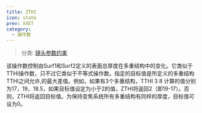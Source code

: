 ```yaml
---
title: ZTHI
icon: state
prev: XXET
category:
  - 操作数
---
```


> 分类: [镜头参数约束](/hb/operands/130/871/  "Zemax 操作数 镜头参数约束")

该操作数控制由Surf1和Surf2定义的表面总厚度在多重结构中的变化。它类似于TTHI操作数，只不过它类似于不等式操作数。指定的目标值是所定义的多重结构TTHI之间允许,的最大差值。例如，如果有3个多重结构，TTHI 3 8 计算的值分别为17，19，18.5，如果目标值设定为小于2的值，ZTHI将返回2（即19-17）。否则，ZTHI将返回目标值。为保持变焦系统所有多重结构有同样的厚度，目标值可设为0。